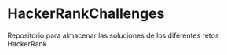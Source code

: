 # HackerRankChallenges
Repositorio para almacenar las soluciones de los diferentes retos HackerRank
